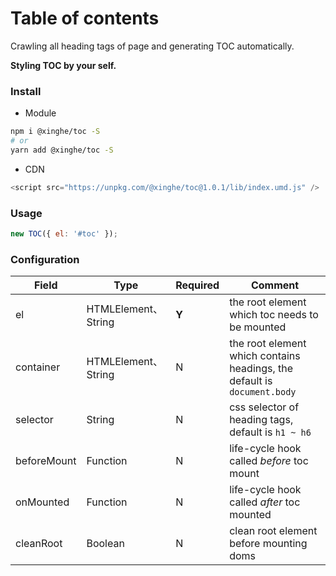 # Table of contents

Crawling all heading tags of page and generating TOC automatically.

**Styling TOC by your self.**

### Install

- Module

```bash
npm i @xinghe/toc -S
# or
yarn add @xinghe/toc -S
```

- CDN

```js
<script src="https://unpkg.com/@xinghe/toc@1.0.1/lib/index.umd.js" />
```

### Usage

```js
new TOC({ el: '#toc' });
```

### Configuration

| Field       | Type                | Required | Comment                                                                  |
| ----------- | ------------------- | -------- | ------------------------------------------------------------------------ |
| el          | HTMLElement、String | **Y**    | the root element which toc needs to be mounted                           |
| container   | HTMLElement、String | N        | the root element which contains headings, the default is `document.body` |
| selector    | String              | N        | css selector of heading tags, default is `h1 ~ h6`                       |
| beforeMount | Function            | N        | life-cycle hook called _before_ toc mount                                |
| onMounted   | Function            | N        | life-cycle hook called _after_ toc mounted                               |
| cleanRoot   | Boolean             | N        | clean root element before mounting doms                                  |
